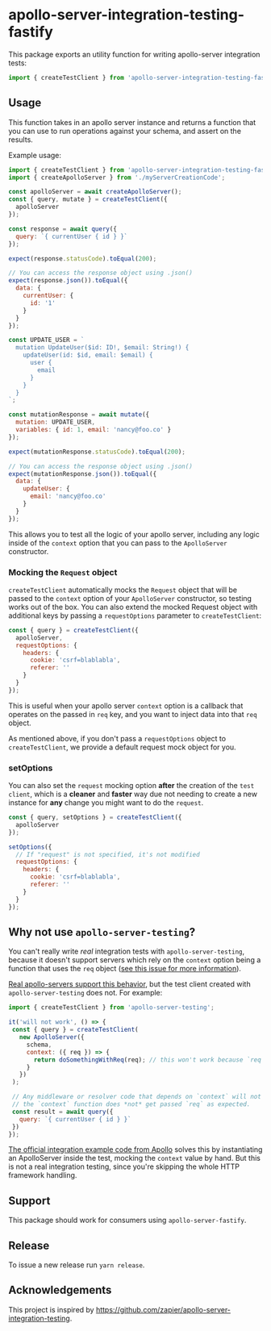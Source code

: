 # apollo-server-integration-testing-fastify

This package exports an utility function for writing apollo-server integration tests:

```js
import { createTestClient } from 'apollo-server-integration-testing-fastify';
```

## Usage

This function takes in an apollo server instance and returns a function that you can use to run operations against your schema, and assert on the results.

Example usage:

```js
import { createTestClient } from 'apollo-server-integration-testing-fastify';
import { createApolloServer } from './myServerCreationCode';

const apolloServer = await createApolloServer();
const { query, mutate } = createTestClient({
  apolloServer
});

const response = await query({
  query: `{ currentUser { id } }`
});

expect(response.statusCode).toEqual(200);

// You can access the response object using .json()
expect(response.json()).toEqual({
  data: {
    currentUser: {
      id: '1'
    }
  }
});

const UPDATE_USER = `
  mutation UpdateUser($id: ID!, $email: String!) {
    updateUser(id: $id, email: $email) {
      user {
        email
      }
    }
  }
`;

const mutationResponse = await mutate({
  mutation: UPDATE_USER,
  variables: { id: 1, email: 'nancy@foo.co' }
});

expect(mutationResponse.statusCode).toEqual(200);

// You can access the response object using .json()
expect(mutationResponse.json()).toEqual({
  data: {
    updateUser: {
      email: 'nancy@foo.co'
    }
  }
});
```

This allows you to test all the logic of your apollo server, including any logic inside of the `context` option that you can pass to the `ApolloServer` constructor.

### Mocking the `Request` object

`createTestClient` automatically mocks the `Request` object that will be passed to the `context` option of your `ApolloServer` constructor, so testing works out of the box.
You can also extend the mocked Request object with additional keys by passing a `requestOptions` parameter to `createTestClient`:

```js
const { query } = createTestClient({
  apolloServer,
  requestOptions: {
    headers: {
      cookie: 'csrf=blablabla',
      referer: ''
    }
  }
});
```

This is useful when your apollo server `context` option is a callback that operates on the passed in `req` key, and you want to inject data into that `req` object.

As mentioned above, if you don't pass a `requestOptions` object to `createTestClient`, we provide a default request mock object for you.

### setOptions

You can also set the `request` mocking option **after** the creation of the `test client`, which is a **cleaner** and **faster** way due not needing to create a new instance for **any** change you might want to do the `request`.

```js
const { query, setOptions } = createTestClient({
  apolloServer
});

setOptions({
  // If "request" is not specified, it's not modified
  requestOptions: {
    headers: {
      cookie: 'csrf=blablabla',
      referer: ''
    }
  }
});
```

## Why not use `apollo-server-testing`?

You can't really write _real_ integration tests with `apollo-server-testing`, because it doesn't support servers which rely on the `context` option being a function that uses the `req` object ([see this issue for more information](https://github.com/apollographql/apollo-server/issues/2277)).

[Real apollo-servers support this behavior](https://www.apollographql.com/docs/apollo-server/essentials/data/#context-argument), but the test client created with `apollo-server-testing` does not. For example:

```js
import { createTestClient } from 'apollo-server-testing';

it('will not work', () => {
 const { query } = createTestClient(
   new ApolloServer({
     schema,
     context: ({ req }) => {
       return doSomethingWithReq(req); // this won't work because `req` is `undefined`.
     }
   })
 );

 // Any middleware or resolver code that depends on `context` will not work when this runs, because
 // the `context` function does *not* get passed `req` as expected.
 const result = await query({
   query: `{ currentUser { id } }`
 })
});
```

[The official integration example code from Apollo](https://github.com/apollographql/fullstack-tutorial/blob/6988f6948668ccc2dea3f7a216dd44bdf25a0b9f/final/server/src/__tests__/integration.js#L68-L74) solves this by instantiating an ApolloServer inside the test, mocking the `context` value by hand. But this is not a real integration testing, since you're skipping the whole HTTP framework handling.

## Support

This package should work for consumers using `apollo-server-fastify`.

## Release

To issue a new release run `yarn release`.

## Acknowledgements

This project is inspired by <https://github.com/zapier/apollo-server-integration-testing>.

